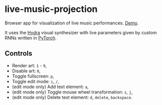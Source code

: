 # live-music-projection

Browser app for visualization of live music performances. [Demo](https://patztablook22.github.io/live-music-projection/).

It uses the [Hydra](https://hydra.ojack.xyz/) visual synthesizer with live parameters given by custom RNNs written in [PyTorch](https://pytorch.org/).

## Controls

- Render art: `1` - `9`,
- Disable art: `0`,
- Toggle fullscreen: `p`,
- Toggle edit mode: `i`, `/`,
- (edit mode only) Add text element: `a`,
- (edit mode only) Toggle mouse wheel transformation: `s`, `j`,
- (edit mode only) Delete text element: `d`, `delete`, `backspace`.
